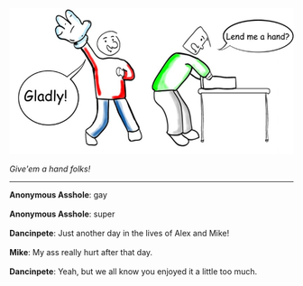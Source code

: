 <!--
.. title: The Hand
.. slug: the-hand
.. date: 2010/12/31 00:00:00
.. tags: 
.. link: 
.. description: 
-->

<a href='the-hand.html' title='View comments'>
<img class='comic' src='../assets/comics/20101231.jpg' />
</a>

<em>Give'em a hand folks!</em>

<!-- TEASER_END -->
<hr />

<div class='comments'>
<b>Anonymous Asshole</b>: gay<br /><br />
<b>Anonymous Asshole</b>: super<br /><br />
<b>Dancinpete</b>: Just another day in the lives of Alex and Mike!<br /><br />
<b>Mike</b>: My ass really hurt after that day.<br /><br />
<b>Dancinpete</b>: Yeah, but we all know you enjoyed it a little too much.<br /><br />
</div>


